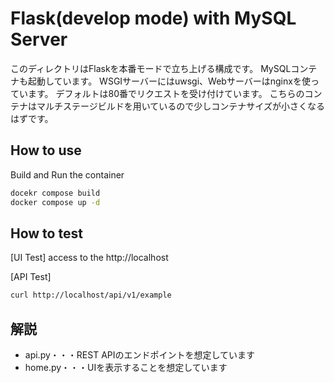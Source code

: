 # Flask(develop mode) with MySQL Server

このディレクトリはFlaskを本番モードで立ち上げる構成です。
MySQLコンテナも起動しています。
WSGIサーバーにはuwsgi、Webサーバーはnginxを使っています。
デフォルトは80番でリクエストを受け付けています。
こちらのコンテナはマルチステージビルドを用いているので少しコンテナサイズが小さくなるはずです。

## How to use

Build and Run the container

```sh
docekr compose build
docker compose up -d
```

## How to test

[UI Test]
access to the http://localhost

[API Test]

```sh
curl http://localhost/api/v1/example
```

## 解説

- api.py・・・REST APIのエンドポイントを想定しています
- home.py・・・UIを表示することを想定しています